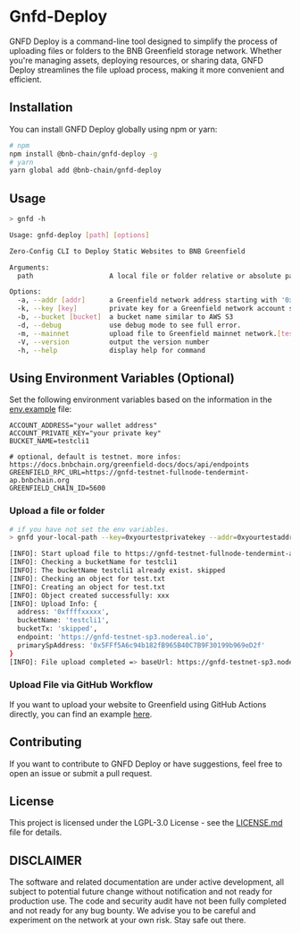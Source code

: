 # Gnfd-Deploy

GNFD Deploy is a command-line tool designed to simplify the process of uploading files or folders to the BNB Greenfield storage network. Whether you're managing assets, deploying resources, or sharing data, GNFD Deploy streamlines the file upload process, making it more convenient and efficient.

## Installation

You can install GNFD Deploy globally using npm or yarn:

```bash
# npm
npm install @bnb-chain/gnfd-deploy -g
# yarn
yarn global add @bnb-chain/gnfd-deploy
```

## Usage

```bash
> gnfd -h

Usage: gnfd-deploy [path] [options]

Zero-Config CLI to Deploy Static Websites to BNB Greenfield

Arguments:
  path                   A local file or folder relative or absolute path.

Options:
  -a, --addr [addr]      a Greenfield network address starting with '0x'
  -k, --key [key]        private key for a Greenfield network account starting with '0x'.
  -b, --bucket [bucket]  a bucket name similar to AWS S3
  -d, --debug            use debug mode to see full error.
  -m, --mainnet          upload file to Greenfield mainnet network.[testnet]
  -V, --version          output the version number
  -h, --help             display help for command
```

## Using Environment Variables (Optional)

Set the following environment variables based on the information in the [env.example](./.env.example) file:

```dotenv
ACCOUNT_ADDRESS="your wallet address"
ACCOUNT_PRIVATE_KEY="your private key"
BUCKET_NAME=testcli1

# optional, default is testnet. more infos: https://docs.bnbchain.org/greenfield-docs/docs/api/endpoints
GREENFIELD_RPC_URL=https://gnfd-testnet-fullnode-tendermint-ap.bnbchain.org
GREENFIELD_CHAIN_ID=5600
```

### Upload a file or folder

```bash
# if you have not set the env variables.
> gnfd your-local-path --key=0xyourtestprivatekey --addr=0xyourtestaddress --bucket=testcli1

[INFO]: Start upload file to https://gnfd-testnet-fullnode-tendermint-ap.bnbchain.org 5600
[INFO]: Checking a bucketName for testcli1
[INFO]: The bucketName testcli1 already exist. skipped
[INFO]: Checking an object for test.txt
[INFO]: Creating an object for test.txt
[INFO]: Object created successfully: xxx
[INFO]: Upload Info: {
  address: '0xffffxxxxx',
  bucketName: 'testcli1',
  bucketTx: 'skipped',
  endpoint: 'https://gnfd-testnet-sp3.nodereal.io',
  primarySpAddress: '0x5FFf5A6c94b182fB965B40C7B9F30199b969eD2f'
}
[INFO]: File upload completed => baseUrl: https://gnfd-testnet-sp3.nodereal.io/view/testcli1/test.txt
```

### Upload File via GitHub Workflow

If you want to upload your website to Greenfield using GitHub Actions directly, you can find an example [here](./.github/workflows/deploy_cra_example.yaml).

## Contributing

If you want to contribute to GNFD Deploy or have suggestions, feel free to open an issue or submit a pull request.

## License

This project is licensed under the LGPL-3.0 License - see the [LICENSE.md](./LICENSE) file for details.

## DISCLAIMER

The software and related documentation are under active development, all subject to potential future change without notification and not ready for production use. The code and security audit have not been fully completed and not ready for any bug bounty. We advise you to be careful and experiment on the network at your own risk. Stay safe out there.
